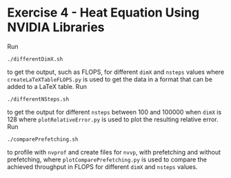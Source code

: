 # Exercise 4 - Heat Equation Using NVIDIA Libraries

Run

```
./differentDimX.sh
```

to get the output, such as FLOPS, for different `dimX` and `nsteps` values where `createLaTeXTableFLOPS.py` is used to get the data in a format that can be added to a LaTeX table. Run

```
./differentNSteps.sh
```

to get the output for different `nsteps` between 100 and 100000 when `dimX` is 128 where `plotRelativeError.py` is used to plot the resulting relative error. Run

```
./comparePrefetching.sh
```

to profile with `nvprof` and create files for `nvvp`, with prefetching and without prefetching, where `plotComparePrefetching.py` is used to compare the achieved throughput in FLOPS for different `dimX` and `nsteps` values.
